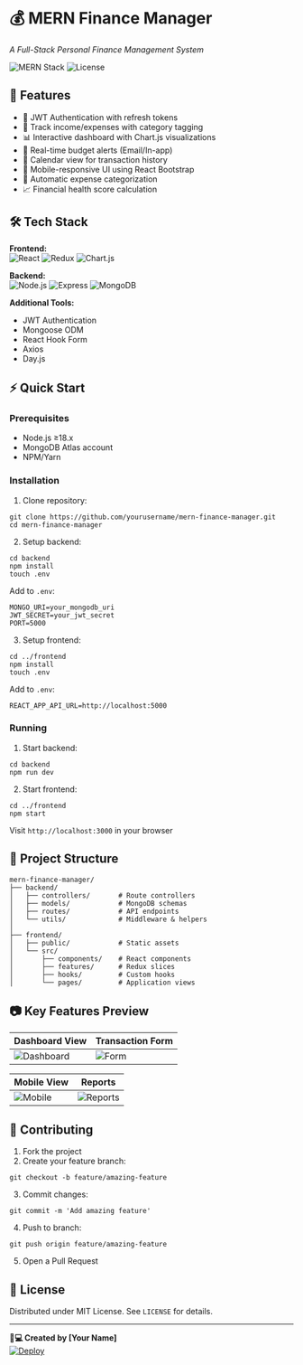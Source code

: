 
# 💰 MERN Finance Manager  
*A Full-Stack Personal Finance Management System*

![MERN Stack](https://img.shields.io/badge/MERN-Full%20Stack-00f?style=for-the-badge)
![License](https://img.shields.io/badge/License-MIT-green?style=for-the-badge)


  
  


## 🌟 Features  
- 🔐 JWT Authentication with refresh tokens
- 💸 Track income/expenses with category tagging
- 📊 Interactive dashboard with Chart.js visualizations
- 🚨 Real-time budget alerts (Email/In-app)
- 📅 Calendar view for transaction history
- 📱 Mobile-responsive UI using React Bootstrap
- 🔄 Automatic expense categorization
- 📈 Financial health score calculation

## 🛠️ Tech Stack  
**Frontend:**  
![React](https://img.shields.io/badge/React-18.2-61DAFB?logo=react)
![Redux](https://img.shields.io/badge/Redux-Toolkit-764ABC?logo=redux)
![Chart.js](https://img.shields.io/badge/Chart.js-4.4-FF6384?logo=chartdotjs)

**Backend:**  
![Node.js](https://img.shields.io/badge/Node.js-20.5-339933?logo=nodedotjs)
![Express](https://img.shields.io/badge/Express-4.18-000000?logo=express)
![MongoDB](https://img.shields.io/badge/MongoDB-7.0-47A248?logo=mongodb)

**Additional Tools:**  
- JWT Authentication  
- Mongoose ODM  
- React Hook Form  
- Axios  
- Day.js  

## ⚡ Quick Start  

### Prerequisites
- Node.js ≥18.x
- MongoDB Atlas account
- NPM/Yarn

### Installation  
1. Clone repository:  
```
git clone https://github.com/yourusername/mern-finance-manager.git
cd mern-finance-manager
```

2. Setup backend:  
```
cd backend
npm install
touch .env
```
Add to `.env`:  
```
MONGO_URI=your_mongodb_uri
JWT_SECRET=your_jwt_secret
PORT=5000
```

3. Setup frontend:  
```
cd ../frontend
npm install
touch .env
```
Add to `.env`:  
```
REACT_APP_API_URL=http://localhost:5000
```

### Running  
1. Start backend:  
```
cd backend
npm run dev
```

2. Start frontend:  
```
cd ../frontend
npm start
```

Visit `http://localhost:3000` in your browser  

## 📂 Project Structure  
```
mern-finance-manager/
├── backend/
│   ├── controllers/       # Route controllers
│   ├── models/            # MongoDB schemas
│   ├── routes/            # API endpoints
│   └── utils/             # Middleware & helpers
│
├── frontend/
│   ├── public/            # Static assets
│   └── src/
│       ├── components/    # React components
│       ├── features/      # Redux slices
│       ├── hooks/         # Custom hooks
│       └── pages/         # Application views
```

## 📷 Key Features Preview  
| Dashboard View | Transaction Form |
|----------------|------------------|
| ![Dashboard](https://i.postimg.cc/ZqG3kYv6/finance-dash-preview.png) | ![Form](https://i.postimg.cc/rsjBd8dS/transaction-form.png) |

| Mobile View | Reports |
|-------------|---------|
| ![Mobile](https://i.postimg.cc/k4xJ6Gq0/mobile-view.png) | ![Reports](https://i.postimg.cc/bN8JtSFx/reports-view.png) |

## 🤝 Contributing  
1. Fork the project  
2. Create your feature branch:  
```
git checkout -b feature/amazing-feature
```
3. Commit changes:  
```
git commit -m 'Add amazing feature'
```
4. Push to branch:  
```
git push origin feature/amazing-feature
```
5. Open a Pull Request  

## 📄 License  
Distributed under MIT License. See `LICENSE` for details.

---

**👨💻 Created by [Your Name]**  
[![Deploy](https://img.shields.io/badge/Live_Demo-AWS_Amplify-FF9900?style=for-the-badge)](https://your-demo-link.com)
```

